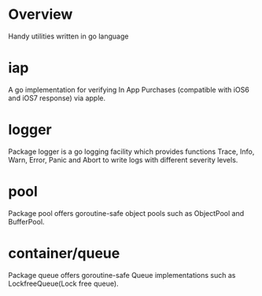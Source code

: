 # Overview

Handy utilities written in go language

# iap

A go implementation for verifying In App Purchases (compatible with iOS6 and iOS7 response) via apple.

# logger

Package logger is a go logging facility which provides functions Trace, Info, Warn, Error, Panic and Abort to write logs with different severity levels.

# pool

Package pool offers goroutine-safe object pools such as ObjectPool and BufferPool.

# container/queue

Package queue offers goroutine-safe Queue implementations such as LockfreeQueue(Lock free queue).

